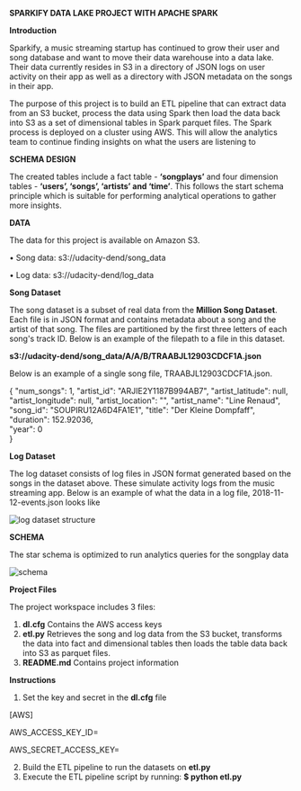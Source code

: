 **SPARKIFY DATA LAKE PROJECT WITH APACHE SPARK**


**Introduction**

Sparkify, a music streaming startup has continued to grow their user and song database and want to move their data warehouse into a data lake. Their data currently resides in S3 in a directory of JSON logs on user activity on their app as well as a directory with JSON metadata on the songs in their app.  


The purpose of this project is to build an ETL pipeline that can extract data from an S3 bucket, process the data using Spark then load the data back into S3 as a set of dimensional tables in Spark parquet files. The Spark process is deployed on a cluster using AWS. This will allow the analytics team to continue finding insights on what the users are listening to

**SCHEMA DESIGN**

The created tables include a fact table - **‘songplays’** and four dimension tables - **‘users’, ‘songs’, ‘artists’ and ‘time’**.  This follows the start schema principle which is suitable for performing analytical operations to gather more insights.

**DATA**

The data for this project is available on Amazon S3.

•	Song data: s3://udacity-dend/song_data

•	Log data: s3://udacity-dend/log_data

**Song Dataset**

The song dataset is a subset of real data from the **Million Song Dataset**. Each file is in JSON format and contains metadata about a song and the artist of that song.
The files are partitioned by the first three letters of each song's track ID. Below is an example of the filepath to a file in this dataset.

**s3://udacity-dend/song_data/A/A/B/TRAABJL12903CDCF1A.json**

Below is an example of a single song file, TRAABJL12903CDCF1A.json.

{
    "num_songs": 1, 
    "artist_id": "ARJIE2Y1187B994AB7", 
    "artist_latitude": null, 
    "artist_longitude": null, 
    "artist_location": "", 
    "artist_name": "Line Renaud", 
    "song_id": "SOUPIRU12A6D4FA1E1", 
    "title": "Der Kleine Dompfaff", 
    "duration": 152.92036, <br>
    "year": 0    
}

**Log Dataset**

The log dataset consists of log files in JSON format generated based on the songs in the dataset above. These simulate activity logs from the music streaming app. Below is an example of what the data in a log file, 2018-11-12-events.json looks like

![log dataset structure](https://user-images.githubusercontent.com/116004104/213384900-4eeb41b1-0c2b-4b78-8bce-39562cdf3c8a.png)


 
**SCHEMA**

The star schema is optimized to run analytics queries for the songplay data

![schema](https://user-images.githubusercontent.com/116004104/213382539-706f8779-7462-4a9d-8851-920db1d74049.jpeg)


**Project Files**

The project workspace includes 3 files:

1.	**dl.cfg** Contains the AWS access keys
2.	**etl.py** Retrieves the song and log data from the S3 bucket, transforms the data into fact and dimensional tables then loads the table data back into S3 as parquet files.
3.	**README.md** Contains project information 

**Instructions**

1.	Set the key and secret in the **dl.cfg** file

[AWS]

AWS_ACCESS_KEY_ID=

AWS_SECRET_ACCESS_KEY=


2.	Build the ETL pipeline to run the datasets on **etl.py**
3.	Execute the ETL pipeline script by running:
	 **$ python etl.py**


